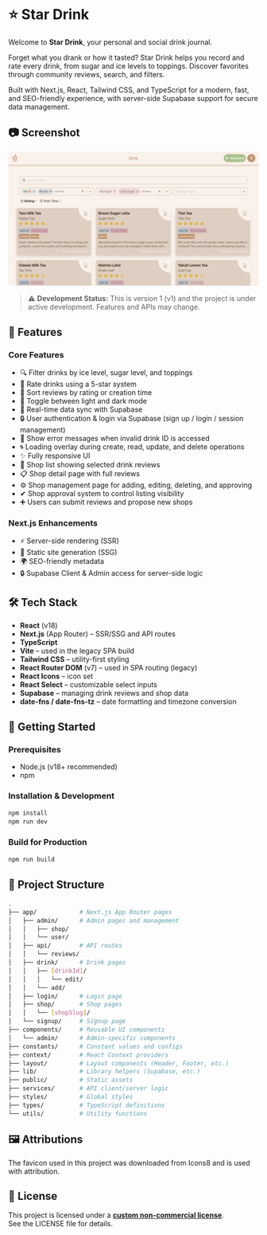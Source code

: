 # ⭐️ Star Drink

Welcome to **Star Drink**, your personal and social drink journal.

Forget what you drank or how it tasted? Star Drink helps you record and rate every drink, from sugar and ice levels to toppings. Discover favorites through community reviews, search, and filters.

Built with Next.js, React, Tailwind CSS, and TypeScript for a modern, fast, and SEO-friendly experience, with server-side Supabase support for secure data management.

## 📷 Screenshot
![Star Drink Screenshot](public/screenshot.png)


> ⚠️ **Development Status:** This is version 1 (v1) and the project is under active development. Features and APIs may change.


## 🚀 Features
### Core Features
- 🔍 Filter drinks by ice level, sugar level, and toppings
- 🌟 Rate drinks using a 5-star system
- 📜 Sort reviews by rating or creation time
- 🔁 Toggle between light and dark mode
- 🔄 Real-time data sync with Supabase
- 🔒 User authentication & login via Supabase (sign up / login / session management)
- 💬 Show error messages when invalid drink ID is accessed
- 🌀 Loading overlay during create, read, update, and delete operations
- ✨ Fully responsive UI
- 🏪 Shop list showing selected drink reviews
- 📋 Shop detail page with full reviews
- ⚙️ Shop management page for adding, editing, deleting, and approving
- ✔ Shop approval system to control listing visibility
- ➕ Users can submit reviews and propose new shops
### Next.js Enhancements
- ⚡ Server-side rendering (SSR)
- 📄 Static site generation (SSG)
- 🌍 SEO-friendly metadata
- 🔒 Supabase Client & Admin access for server-side logic

## 🛠️ Tech Stack

- **React** (v18)  
- **Next.js** (App Router) – SSR/SSG and API routes  
- **TypeScript**  
- **Vite** – used in the legacy SPA build  
- **Tailwind CSS** – utility-first styling  
- **React Router DOM** (v7) – used in SPA routing (legacy)  
- **React Icons** – icon set  
- **React Select** – customizable select inputs  
- **Supabase** – managing drink reviews and shop data
- **date-fns / date-fns-tz** – date formatting and timezone conversion 

## 🚀 Getting Started

### Prerequisites

- Node.js (v18+ recommended)
- npm

### Installation & Development
```bash
npm install
npm run dev
```

### Build for Production
```bash
npm run build
```

## 📁 Project Structure
```bash
.
├── app/            # Next.js App Router pages
│   ├── admin/      # Admin pages and management
│   │   ├── shop/
│   │   └── user/
│   ├── api/        # API routes
│   │   └── reviews/
│   ├── drink/      # Drink pages
│   │   ├── [drinkId]/ 
│   │   │   └── edit/ 
│   │   └── add/
│   ├── login/      # Login page
│   ├── shop/       # Shop pages
│   │   └── [shopSlug]/
│   └── signup/     # Signup page
├── components/     # Reusable UI components
│   └── admin/      # Admin-specific components
├── constants/      # Constant values and configs
├── context/        # React Context providers
├── layout/         # Layout components (Header, Footer, etc.)
├── lib/            # Library helpers (Supabase, etc.)
├── public/         # Static assets
├── services/       # API client/server logic
├── styles/         # Global styles
├── types/          # TypeScript definitions
└── utils/          # Utility functions


```

## 🖼️ Attributions
The favicon used in this project was downloaded from Icons8 and is used with attribution.

## 📜 License
This project is licensed under a **[custom non-commercial license](./LICENSE)**.  
See the LICENSE file for details.
